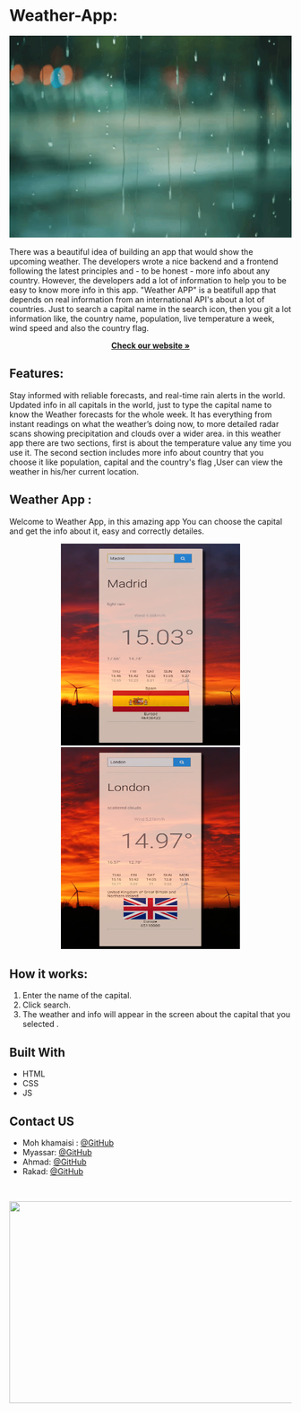# Weather-App: 

<p align="center">
  <img src="/img/readme1.gif" width=1080px height=360px />
</p>
There was a beautiful idea of building an app that would show the upcoming weather. The developers wrote a nice backend and a frontend following the latest principles and - to be honest - more info about any country. However, the developers add a lot of information to help you to be easy to know more info in this app. "Weather APP" is a beatifull app that depends on real information from an international API's about a lot of countries.
Just to search a capital name in the search icon, then you git a lot information like, the country name, population, live temperature a week, wind speed and also the country flag.
  <p align="center">
    <a href="https://webahead7.github.io/Weather-App/"><strong>Check our website »</strong></a>
  </p>

## Features:
Stay informed with reliable forecasts, and real-time rain alerts in the world.
Updated info in all capitals in the world, just to type the capital name to know the Weather forecasts for the whole week.
It has everything from instant readings on what the weather’s doing now, to more detailed radar scans showing precipitation and clouds over a wider area.
in this weather app there are two sections, first is about the temperature value any time you use it. The second section includes more info about country that you choose it like population, capital and the country's flag ,User can view the weather in his/her current location.

## Weather App :
 Welcome to Weather App, in this amazing app You can choose the capital and get the info about it, easy and correctly detailes.<br>
 
<p align="center">
  <img src="/img/Madrid.png" width=320px height=360px />
    <img src="/img/London.png" width=320px height=360px />

</p>

## How it works:       
1. Enter the name of the capital.
2. Click search.
3. The weather and info will appear in the screen about the capital that you selected .

## Built With
* HTML
* CSS
* JS


<!-- Contact US -->
## Contact US

* Moh khamaisi : [@GitHub](https://github.com/muhkhm)
* Myassar: [@GitHub](https://github.com/myassar1211)
* Ahmad: [@GitHub](https://github.com/ahmad420)
* Rakad: [@GitHub](https://github.com/rakad-kh)
<br>
<p align="center">
  <img src="/img/giphy.gif" width=720px height=360px />
</p>
<br>

